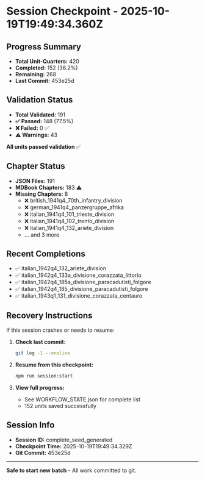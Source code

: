 # Session Checkpoint - 2025-10-19T19:49:34.360Z

## Progress Summary

- **Total Unit-Quarters:** 420
- **Completed:** 152 (36.2%)
- **Remaining:** 268
- **Last Commit:** 453e25d

## Validation Status

- **Total Validated:** 191
- **✅ Passed:** 148 (77.5%)
- **❌ Failed:** 0 ✅
- **⚠️ Warnings:** 43

**All units passed validation** ✅

## Chapter Status

- **JSON Files:** 191
- **MDBook Chapters:** 183 ⚠️
- **Missing Chapters:** 8
  - ❌ british_1941q4_70th_infantry_division
  - ❌ german_1941q4_panzergruppe_afrika
  - ❌ italian_1941q4_101_trieste_division
  - ❌ italian_1941q4_102_trento_division
  - ❌ italian_1941q4_132_ariete_division
  - ... and 3 more

## Recent Completions

- ✅ italian_1942q4_132_ariete_division
- ✅ italian_1942q4_133a_divisione_corazzata_littorio
- ✅ italian_1942q4_185a_divisione_paracadutisti_folgore
- ✅ italian_1942q4_185_divisione_paracadutisti_folgore
- ✅ italian_1943q1_131_divisione_corazzata_centauro

## Recovery Instructions

If this session crashes or needs to resume:

1. **Check last commit:**
   ```bash
   git log -1 --oneline
   ```

2. **Resume from this checkpoint:**
   ```bash
   npm run session:start
   ```

3. **View full progress:**
   - See WORKFLOW_STATE.json for complete list
   - 152 units saved successfully

## Session Info

- **Session ID:** complete_seed_generated
- **Checkpoint Time:** 2025-10-19T19:49:34.329Z
- **Git Commit:** 453e25d

---

**Safe to start new batch** - All work committed to git.
